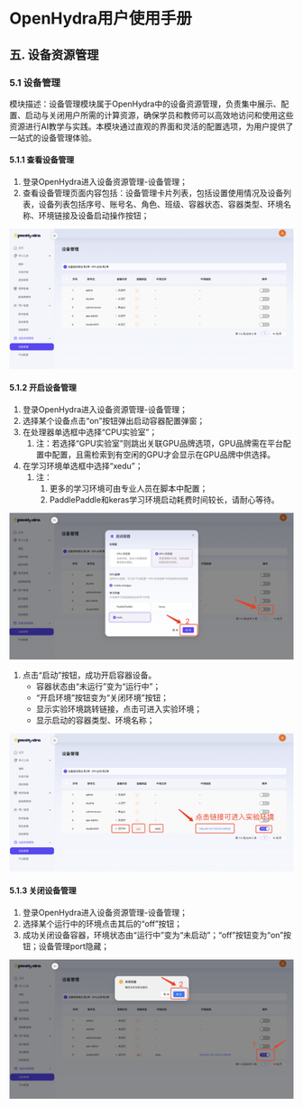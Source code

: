 # OpenHydra用户使用手册
## 五. 设备资源管理
### 5.1 设备管理
模块描述：设备管理模块属于OpenHydra中的设备资源管理，负责集中展示、配置、启动与关闭用户所需的计算资源，确保学员和教师可以高效地访问和使用这些资源进行AI教学与实践。本模块通过直观的界面和灵活的配置选项，为用户提供了一站式的设备管理体验。

#### 5.1.1 查看设备管理
1. 登录OpenHydra进入设备资源管理-设备管理；
2. 查看设备管理页面内容包括：设备管理卡片列表，包括设置使用情况及设备列表，设备列表包括序号、账号名、角色、班级、容器状态、容器类型、环境名称、环境链接及设备启动操作按钮；

![查看设备管理](06-05resources/06-05-01deviceview.png)

#### 5.1.2 开启设备管理
1. 登录OpenHydra进入设备资源管理-设备管理；
2. 选择某个设备点击“on”按钮弹出启动容器配置弹窗；
3. 在处理器单选框中选择“CPU实验室”；
   1. 注：若选择“GPU实验室”则跳出关联GPU品牌选项，GPU品牌需在平台配置中配置，且需检索到有空闲的GPU才会显示在GPU品牌中供选择。
4. 在学习环境单选框中选择“xedu”；
   1. 注：
      1. 更多的学习环境可由专业人员在脚本中配置；
      2. PaddlePaddle和keras学习环境启动耗费时间较长，请耐心等待。

![启动设备容器](06-05resources/06-05-02startdeviec.png)

1. 点击“启动”按钮，成功开启容器设备。
   - 容器状态由“未运行”变为“运行中”；
   - “开启环境”按钮变为“关闭环境”按钮；
   - 显示实验环境跳转链接，点击可进入实验环境；
   - 显示启动的容器类型、环境名称；

![容器运行中](06-05resources/06-05-03devicerunning.png)
   
#### 5.1.3 关闭设备管理
1. 登录OpenHydra进入设备资源管理-设备管理；
2. 选择某个运行中的环境点击其后的“off”按钮；
3. 成功关闭设备容器，环境状态由“运行中”变为“未启动”；“off”按钮变为“on”按钮；设备管理port隐藏；

![关闭设备容器](06-05resources/06-05-04closedevice.png)
   